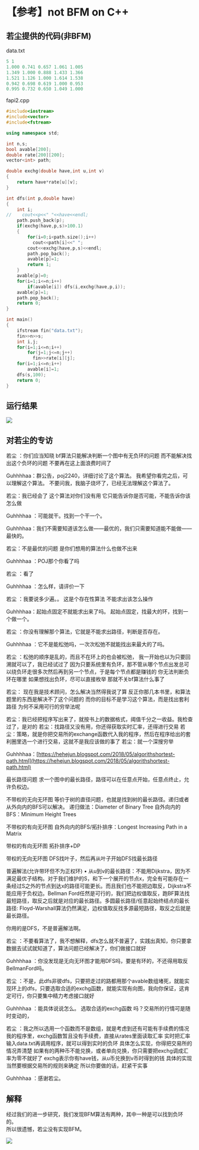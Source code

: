# 【参考】not BFM on C++

## 若尘提供的代码\(非BFM\)

data.txt

```cpp
5 1
1.000 0.741 0.657 1.061 1.005
1.349 1.000 0.888 1.433 1.366
1.521 1.126 1.000 1.614 1.538
0.942 0.698 0.619 1.000 0.953
0.995 0.732 0.650 1.049 1.000
```

fapi2.cpp

```cpp
#include<iostream>
#include<vector>
#include<fstream>

using namespace std;

int n,s;
bool avable[200];
double rate[200][200];
vector<int> path;

double exchg(double have,int u,int v)
{
    return have*rate[u][v];
}

int dfs(int p,double have)
{
    int i;
//    cout<<p<<" "<<have<<endl;
    path.push_back(p);
    if(exchg(have,p,s)>100.1)
    {
        for(i=0;i<path.size();i++)
          cout<<path[i]<<" ";
        cout<<exchg(have,p,s)<<endl;
        path.pop_back();
        avable[p]=1;
        return 1;
    }
    avable[p]=0;
    for(i=1;i<=n;i++)
        if(avable[i]) dfs(i,exchg(have,p,i));
    avable[p]=1;
    path.pop_back();
    return 0;
}

int main()
{
    ifstream fin("data.txt");
    fin>>n>>s;
    int i,j;
    for(i=1;i<=n;i++)
        for(j=1;j<=n;j++)
          fin>>rate[i][j];
    for(i=1;i<=n;i++)
        avable[i]=1;
    dfs(s,100);
    return 0;
}
```

## 运行结果

![](.gitbook/assets/7932d328fe052223.jpg)

## 对若尘的专访

若尘 ：你们应当知晓 bf算法只能解决判断一个图中有无负环的问题 而不能解决找出这个负环的问题 不要再在这上面浪费时间了

Guhhhhaa：群公告，poj2240，详细讨论了这个算法。 我希望你看完之后，可以理解这个算法。 不要问我，我脑子烧坏了，已经无法理解这个算法了。

若尘：我已经会了 这个算法对你们没有用 它只能告诉你是否可能，不能告诉你该怎么做 

Guhhhhaa ：可能就干。找到一个干一个。

Guhhhhaa：我们不需要知道该怎么做——最优的，我们只需要知道能不能做——最快的。

若尘：不是最优的问题 是你们想用的算法什么也做不出来

Guhhhhaa ：POJ那个你看了吗

若尘 ：看了

Guhhhhaa ：怎么样，请评价一下

若尘 ：我要说多少遍。。 这是个存在性算法 不能求出该怎么操作

Guhhhhaa：起始点固定不就能求出来了吗。 起始点固定，找最大的环，找到一个做一个。

若尘 ：你没有理解那个算法，它就是不能求出路径，判断是否存在。

Guhhhhaa ：它不是能松弛吗，一次次松弛不就能找出来最大的了吗。

若尘 ：松弛的顺序是乱的，而且不在环上的也会被松弛， 我一开始也以为只要回溯就可以了，我已经试过了 因为只要系统里有负环，那不管从哪个节点出发总可以绕负环走很多次然后再到另一个节点，于是每个节点都是赚钱的 你无法判断负环在哪里 如果想找出负环，尽可以直接枚举 那就不关bf算法什么事了

若尘： 现在我是技术顾问，怎么解决当然得我说了算 反正你那几本书里，和算法题里的东西是解决不了这个问题的 而你的目标不是学习这个算法，而是找出套利路径 为何不采用可行的穷举法呢

若尘：我已经把程序写出来了，就按书上的数据格式，阈值千分之一收益。我检查过了，是对的 若尘：找路径又没有用，你还得获取实时汇率，还得进行交易 若尘：策略，就是你把交易所的exchange函数代入我的程序，然后在程序给出的套利圈里选一个进行交易，这就不是我应该做的事了 若尘：就一个深搜穷举

Guhhhhaa：[https://hehejun.blogspot.com/2018/05/algorithshortest-path.html](https://hehejun.blogspot.com/2018/05/algorithshortest-path.html)

最长路径问题 求一个图中的最长路径，路径可以在任意点开始，任意点终止，允许负权边。

不带权的无向无环图 等价于树的直径问题，也就是找到树的最长路径。递归或者从外向内的BFS可以解决。 递归做法：Diameter of Binary Tree 自外向内的BFS：Minimum Height Trees

不带权的有向无环图 自外向内的BFS/拓扑排序：Longest Increasing Path in a Matrix

带权的有向无环图 拓扑排序+DP

带权的无向无环图 DFS找叶子，然后再从叶子开始DFS找最长路径

普遍解法\(允许带环但不为正权环\) • 从u到v的最长路径：不能用Dijkstra，因为不满足最优子结构。对于我们维护的S，和下一个展开的节点x，完全有可能存在一条经过S之外的节点到达x的路径可能更长。而且我们也不能把边取反，Dijkstra不能应用于负权边。Bellman Ford任然是可行的，我们把边权值取反，跑BF算法找最短路径，取反之后就是对应的最长路径。多圆最长路径/任意起始终结点的最长路径: Floyd-Warshall算法仍然满足，边权值取反找多源最短路径，取反之后就是最长路径。

你用的是DFS，不是普遍解法啊。

若尘 ：不要看算法了，我不想解释，dfs怎么就不普遍了，实践出真知，你只要拿数据去试试就知道了，算法问题已经解决了，你们做接口就好

Guhhhhaa ：你没发现是无向无环图才能用DFS吗，要是有环的，不还得用取反BellmanFord吗。

若尘 ：不是，此dfs非彼dfs，只要把走过的路都用那个avable数组堵死，就能实现环上的dfs，只要选取合适的exchg函数，就能实现有向图，我向你保证，这肯定可行，你只要集中精力考虑接口就好

Guhhhhaa ：能具体说说怎么。 选取合适的exchg函数 吗？交易所的行情可是随时变动的，

若尘 ：我之所以选用一个函数而不是数组，就是考虑到还有可能有手续费的情况 我的程序里，exchg函数暂且没有手续费，直接从rates里面读取汇率 实时把汇率输入data.txt再调用程序，就可以得到实时的负环 具体怎么实现，你得把交易所的情况弄清楚 如果有的两种币不能兑换，或者单向兑换，你只需要把exchg调成汇率为零不就好了 exchg表示你有have钱，从u币兑换到v币时得到的钱 具体的实现当然要根据交易所的规则来确定 所以你要做的话，赶紧干实事

Guhhhhaa ：感谢若尘。

## 解释

经过我们的进一步研究，我们发现BFM算法有两种，其中一种是可以找到负环的。  
所以很遗憾，若尘没有实现BFM。

![](.gitbook/assets/6fd45e9485174eb63cdc82611c3ca835.png)

